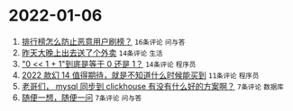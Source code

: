 # 2022-01-06

1. [排行榜怎么防止恶意用户刷榜？](https://www.v2ex.com/t/826487) `16条评论` `问与答`
1. [昨天大晚上出去送了个外卖](https://www.v2ex.com/t/826500) `14条评论` `生活`
1. ["0 << 1 + 1"到底是等于 0 还是 1？](https://www.v2ex.com/t/826484) `14条评论` `程序员`
1. [2022 款幻 14 值得期待，就是不知道什么时候能买到](https://www.v2ex.com/t/826486) `11条评论` `程序员`
1. [老哥们， mysql 同步到 clickhouse 有没有什么好的方案啊？](https://www.v2ex.com/t/826507) `7条评论` `数据库`
1. [随便一想，随便一问](https://www.v2ex.com/t/826503) `7条评论` `问与答`
